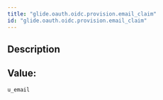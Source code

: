 ```yaml
---
title: "glide.oauth.oidc.provision.email_claim"
id: "glide.oauth.oidc.provision.email_claim"
---
```

## Description



## Value: 
```
u_email
```